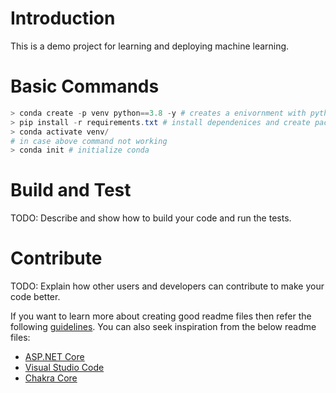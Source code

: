 # Introduction 
This is a demo project for learning and deploying machine learning. 

# Basic Commands 

```powershell
> conda create -p venv python==3.8 -y # creates a enivornment with python version 3.12
> pip install -r requirements.txt # install dependenices and create packages
> conda activate venv/
# in case above command not working
> conda init # initialize conda
```

# Build and Test
TODO: Describe and show how to build your code and run the tests. 

# Contribute
TODO: Explain how other users and developers can contribute to make your code better. 

If you want to learn more about creating good readme files then refer the following [guidelines](https://docs.microsoft.com/en-us/azure/devops/repos/git/create-a-readme?view=azure-devops). You can also seek inspiration from the below readme files:
- [ASP.NET Core](https://github.com/aspnet/Home)
- [Visual Studio Code](https://github.com/Microsoft/vscode)
- [Chakra Core](https://github.com/Microsoft/ChakraCore)